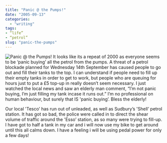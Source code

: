 ```yaml
---
title: "Panic @ the Pumps!"
date: "2005-09-13"
categories:
  - "writing"
tags:
- “life”
- “petrol”
slug: "panic-the-pumps"
---
```


![Panic @ the Pumps!][image-1]
It looks like its a repeat of 2000 as everyone seems to be ‘panic buying’ all the petrol from the pumps. A threat of a petrol blockade planned for Wednesday 14th September has caused people to go out and fill their tanks to the top. I can understand if people need to fill up their empty tanks in order to get to work, but people who are queuing for hours just to put a £5 top-up in really doesn’t seem necessary. I just watched the local news and saw an elderly man comment, “I’m not panic buying, I’m just filling my tank incase it runs out.” I’m no professional on human behaviour, but surely that IS 'panic buying’. Bless the elderly!

Our local 'Tesco’ has run out of unleaded, as well as Sudbury’s 'Shell’ petrol station. It has got so bad, the police were called in to direct the shear volume of traffic around the 'Esso’ station, as so many were trying to fill-up. I have got to half a tank in my car and i will now use my bike to get around until this all calms down. I have a feeling i will be using pedal power for only a few days!

[image-1]:	/images/petrolpumps.jpg-thumb_105_140.jpg